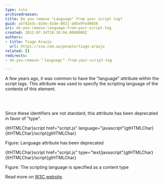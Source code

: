 ```yaml
---
type: rule
archivedreason: 
title: Do you remove "Language" from your script tag?
guid: a5f42e3c-b24e-43de-8021-a85e9fed0656
uri: do-you-remove-language-from-your-script-tag
created: 2012-07-24T18:10:04.0000000Z
authors:
- title: Tiago Araujo
  url: https://ssw.com.au/people/tiago-araujo
related: []
redirects:
- do-you-remove-＂language＂-from-your-script-tag

---
```



<p>A few years ago, it was common to have the &quot;language&quot; attribute within the script tags. This attribute was used to specify the scripting language of the contents of this element.</p>
<br><excerpt class='endintro'></excerpt><br>
<p>Since these identifiers are not standard, this attribute has been deprecated in favor of &quot;type&quot;.</p>

<div class="ms-rteCustom-CodeArea">
<p>{ltHTMLChar}script href=&quot;script.js&quot; language=&quot;javascript&quot;{gtHTMLChar}{ltHTMLChar}/script{gtHTMLChar}</p>
</div>
<span class="ms-rteCustom-FigureBad">Figure&#58; Language attribute has been deprecated</span>

<div class="ms-rteCustom-CodeArea">
<p>{ltHTMLChar}script href=&quot;script.js&quot; type=&quot;text/javascript&quot;{gtHTMLChar}{ltHTMLChar}/script{gtHTMLChar}</p>
</div>
<span class="ms-rteCustom-FigureGood">Figure&#58; The scripting language is specified as a content type</span>

<p>Read more on <a href="http&#58;//www.w3.org/TR/html4/interact/scripts.html#h-18.2.2" target="_blank">W3C website</a>.</p>


